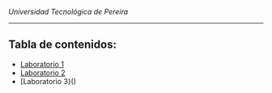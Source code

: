 <p align="center">

  <i>Universidad Tecnológica de Pereira</i>
</p>

<hr />

## Tabla de contenidos:

- [Laboratorio 1]()
- [Laboratorio 2]()
- [Laboratorio 3}()

